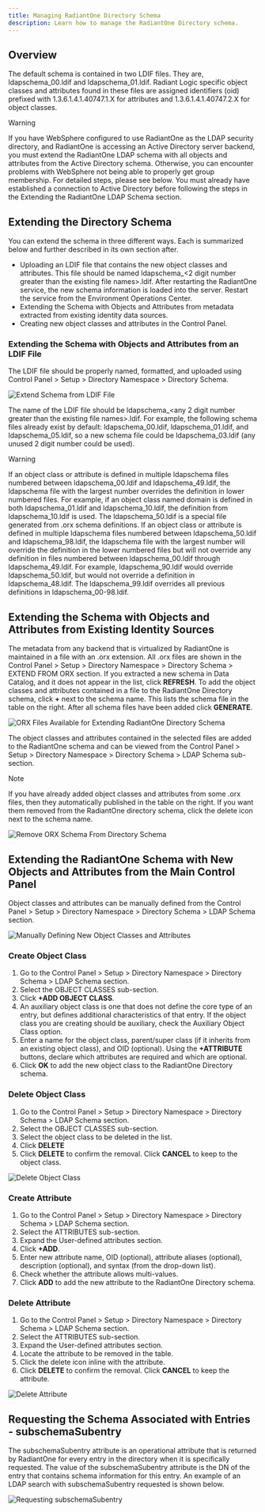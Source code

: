 ```yaml
---
title: Managing RadiantOne Directory Schema
description: Learn how to manage the RadiantOne Directory schema. 
---
```


## Overview

The default schema is contained in two LDIF files. They are, ldapschema_00.ldif and ldapschema_01.ldif. Radiant Logic specific object classes and attributes found in these files are assigned identifiers (oid) prefixed with 1.3.6.1.4.1.40747.1.X for attributes and 1.3.6.1.4.1.40747.2.X for object classes.

>[!warning]
>If you have WebSphere configured to use RadiantOne as the LDAP security directory, and RadiantOne is accessing an Active Directory server backend, you must extend the RadiantOne LDAP schema with all objects and attributes from the Active Directory schema. Otherwise, you can encounter problems with WebSphere not being able to properly get group membership. For detailed steps, please see below. You must already have established a connection to Active Directory before following the steps in the Extending the RadiantOne LDAP Schema section.

## Extending the Directory Schema

You can extend the schema in three different ways. Each is summarized below and further described in its own section after. 
-	Uploading an LDIF file that contains the new object classes and attributes. This file should be named ldapschema_<2 digit number greater than the existing file names>.ldif. After restarting the RadiantOne service, the new schema information is loaded into the server. Restart the service from the Environment Operations Center.
-	Extending the Schema with Objects and Attributes from metadata extracted from existing identity data sources.
-	Creating new object classes and attributes in the Control Panel.

### Extending the Schema with Objects and Attributes from an LDIF File

The LDIF file should be properly named, formatted, and uploaded using Control Panel > Setup > Directory Namespace > Directory Schema.

![Extend Schema from LDIF File](Media/ldif-files.jpg)

The name of the LDIF file should be ldapschema_<any 2 digit number greater than the existing file names>.ldif. For example, the following schema files already exist by default: ldapschema_00.ldif, ldapschema_01.ldif, and ldapschema_05.ldif, so a new schema file could be ldapschema_03.ldif (any unused 2 digit number could be used).	

>[!warning] 
>If an object class or attribute is defined in multiple ldapschema files numbered between ldapschema_00.ldif and ldapschema_49.ldif, the ldapschema file with the largest number overrides the definition in lower numbered files. For example, if an object class named domain is defined in both ldapschema_01.ldif and ldapschema_10.ldif, the definition from ldapschema_10.ldif is used. The ldapschema_50.ldif is a special file generated from .orx schema definitions. If an object class or attribute is defined in multiple ldapschema files numbered between ldapschema_50.ldif and ldapschema_98.ldif, the ldapschema file with the largest number will override the definition in the lower numbered files but will not override any definition in files numbered between ldapschema_00.ldif through ldapschema_49.ldif. For example, ldapschema_90.ldif would override ldapschema_50.ldif, but would not override a definition in ldapschema_48.ldif. The ldapschema_99.ldif overrides all previous definitions in ldapschema_00-98.ldif.

## Extending the Schema with Objects and Attributes from Existing Identity Sources

The metadata from any backend that is virtualized by RadiantOne is maintained in a file with an .orx extension. All .orx files are shown in the Control Panel > Setup > Directory Namespace > Directory Schema > EXTEND FROM ORX section. If you extracted a new schema in Data Catalog, and it does not appear in the list, click **REFRESH**. To add the object classes and attributes contained in a file to the RadiantOne Directory schema, click **+** next to the schema name. This lists the schema file in the table on the right. After all schema files have been added click **GENERATE**.

![ORX Files Available for Extending RadiantOne Directory Schema](Media/orx-schemas.jpg)

The object classes and attributes contained in the selected files are added to the RadiantOne schema and can be viewed from the Control Panel > Setup > Directory Namespace > Directory Schema > LDAP Schema sub-section.

>[!note] 
>If you have already added object classes and attributes from some .orx files, then they automatically published in the table on the right. If you want them removed from the RadiantOne directory schema, click the delete icon next to the schema name.

![Remove ORX Schema From Directory Schema](Media/delete-orx-schema.jpg)


## Extending the RadiantOne Schema with New Objects and Attributes from the Main Control Panel

Object classes and attributes can be manually defined from the Control Panel > Setup > Directory Namespace > Directory Schema > LDAP Schema section.

![Manually Defining New Object Classes and Attributes](Media/ldap-schema.jpg)

### Create Object Class

1.	Go to the Control Panel > Setup > Directory Namespace > Directory Schema > LDAP Schema section.
2.  Select the OBJECT CLASSES sub-section.
3.	Click **+ADD OBJECT CLASS**.
4.	An auxiliary object class is one that does not define the core type of an entry, but defines additional characteristics of that entry. If the object class you are creating should be auxiliary, check the Auxiliary Object Class option.
5.	Enter a name for the object class, parent/super class (if it inherits from an existing object class), and OID (optional). Using the **+ATTRIBUTE** buttons, declare which attributes are required and which are optional.
6.	Click **OK** to add the new object class to the RadiantOne Directory schema.

### Delete Object Class

1.  Go to the Control Panel > Setup > Directory Namespace > Directory Schema > LDAP Schema section.
2.  Select the OBJECT CLASSES sub-section.
3.	Select the object class to be deleted in the list.
4.	Click **DELETE**
5.	Click **DELETE** to confirm the removal. Click **CANCEL** to keep to the object class.

![Delete Object Class](Media/delete-objectclass.jpg)

### Create Attribute

1.	Go to the Control Panel > Setup > Directory Namespace > Directory Schema > LDAP Schema section.
2.	Select the ATTRIBUTES sub-section.
3.	Expand the User-defined attributes section.
4.	Click **+ADD**.
5.	Enter new attribute name, OID (optional), attribute aliases (optional), description (optional), and syntax (from the drop-down list).
6.	Check whether the attribute allows multi-values.
7.	Click **ADD** to add the new attribute to the RadiantOne Directory schema.

### Delete Attribute

1.	Go to the Control Panel > Setup > Directory Namespace > Directory Schema > LDAP Schema section.
2.	Select the ATTRIBUTES sub-section.
3.	Expand the User-defined attributes section.
4.	Locate the attribute to be removed in the table.
5.	Click the delete icon inline with the attribute.
6.	Click **DELETE** to confirm the removal. Click **CANCEL** to keep the attribute.

![Delete Attribute](Media/delete-attribute.jpg)

## Requesting the Schema Associated with Entries - subschemaSubentry

The subschemaSubentry attribute is an operational attribute that is returned by RadiantOne for every entry in the directory when it is specifically requested. The value of the subschemaSubentry attribute is the DN of the entry that contains schema information for this entry. An example of an LDAP search with subschemaSubentry requested is shown below.

![Requesting subschemaSubentry](Media/Image4.3.jpg)
